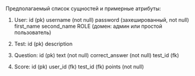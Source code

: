 Предполагаемый список сущностей и примерные атрибуты:

1) User:
id (pk)
username (not null)
password (захешированный, not null)
first_name
second_name
ROLE (домен: админ или простой пользователь)

2) Test:
id (pk)
description

3) Question:
id (pk)
text (not null)
correct_answer (not null)
test_id (fk)

4) Score:
id (pk)
user_id (fk)
test_id (fk)
points (not null)
